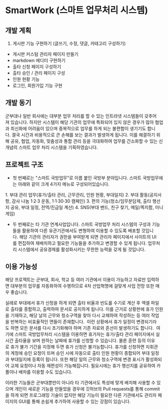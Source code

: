 # SmartWork (스마트 업무처리 시스템)

## 개발 계획
1. 게시판 기능 구현하기
(글쓰기, 수정, 댓글, 카테고리 구성하기)
- 게시판 커스텀 관리자 페이지 만들기
- markdown 에디터 구현하기
- 출타 신청 페이지 구성하기
- 출타 승인 / 관리 페이지 구성
- 인원 현황 기능
- 로그인, 회원가입 기능 구현

## 개발 동기


군부대나 일반 회사에는 대부분 업무 처리를 할 수 있는 인트라넷 시스템들이 갖추어져 있습니다.
하지만 시스템이 해당 기관의 업무에 특화되어 있지 않은 경우가 많아 협업과 최신화에 어려움이 있으며 중복적으로 업무를 하게 되는 불편함이 생기기도 합니다. 결국 시간과 비용적으로 큰 손해를 보는 결과가 발생하게 됩니다.
이를 해결하기 위해 공유, 협업, 자동화, 맞춤성과 통합 관리 등을 극대화하여 업무를 간소화할 수 있는 신개념의 스마트 업무 처리 시스템을 기획하였습니다.

## 프로젝트 구조
- 첫 번째로는 "스마트 국방업무"로 이름 붙인 국방부 분야입니다.
스마트 국방업무에는 아래와 같이 크게 4가지 메뉴로 구성되어있습니다.


1. 부대 관리 업무(휴가/출타 관리, 근무관리, 인원 현황, 부대일지)
2. 부대 활동(공지사항, 감사 나눔 1·2·3 운동, 1·1·30·30 캠페인)
3. 편의 기능(청소/임무분담제, 출타 행선지 공유, 부대 일정, 전역/진급일 계산)
4. SNS(부대 밴드, 친구 찾기, 메일/쪽지함, 미니게임)


- 두 번째로는 타 기관 연계사업입니다.
스마트 국방업무 처리 시스템의 구성과 기능들을 활용하여 다른 유관기관에서도 변형하여 이용할 수 있도록 배포할 것입니다. 해당 기관의 관리자가 권한을 부여받게 되면 관리자 페이지에서 사이트의 UI를 편집하여 재배치하고 필요한 기능들을 추가하고 변경할 수 있게 됩니다. 업무처리 시스템에서 공유경제를 활성화시키는 무한한 능력을 갖게 될 것입니다.

## 이용 가능성
해당 프로젝트는 군부대, 회사, 학교 등 여러 기관에서 이용이 가능하고 자료만 입력하면 대부분의 업무를 자동화하여 수행하므로 4차 산업혁명에 걸맞게 사업 전망 또한 매우 좋습니다.

실례로 부대에서 휴가 신청을 하게 되면 출타 비율과 빈도를 수기로 계산 후 엑셀 파일로 출타를 종합하고, 출력하여 문서로 공지하게 됩니다. 이를 근거로 상황판에 휴가 인원을 기재하고, 해당 날의 근무와 청소구역을 찾아 다시 교체하여 작성하는 등 여러 작업을 반복하는 비효율적인 면들이 존재합니다.  이런 상황에서 휴가 일정이 변경되기라도 하면 모든 문서를 다시 초기화해야 하며 기존 자료와 혼선이 발생하기도 합니다. 
여기에 스마트 국방업무처리 시스템을 이용하면 휴가자는 휴가/출타 관리 페이지에서 실시간 출타율을 보며 원하는 날짜에 휴가를 신청할 수 있습니다. 물론 훈련 등의 이유로 휴가 불가 기간을 지정해 두면 휴가 신청은 불가능합니다. 휴가를 신청하면 지휘관의 계정에 승인 요청이 뜨며 승인 시에 자동으로 출타 인원 현황이 종합되어 부대 일정과 부대일지에 등록이 됩니다. 또한 해당 일의 근무와 청소구역에 변경 표시가 활성화되어 교체 요청이나 자동 재편성이 가능해집니다. 필요시에는 휴가 행선지를 공유하여 카풀이나 배차를 이용할 수도 있습니다.

이러한 기능들은 군부대뿐만이 아니라 타 기관에서도 특성에 맞게 배치해 사용할 수 있으며 개인이 새로운 기능을 만들었을 경우에 깃허브의 Pull requests를 통해 commit을 하게 되면 프로그래밍 기술이 없지만 해당 기능이 필요한 다른 기관에서도 관리자 페이지의 GUI를 통해 손쉽게 추가하여 사용할 수 있는 강점이 있습니다.
